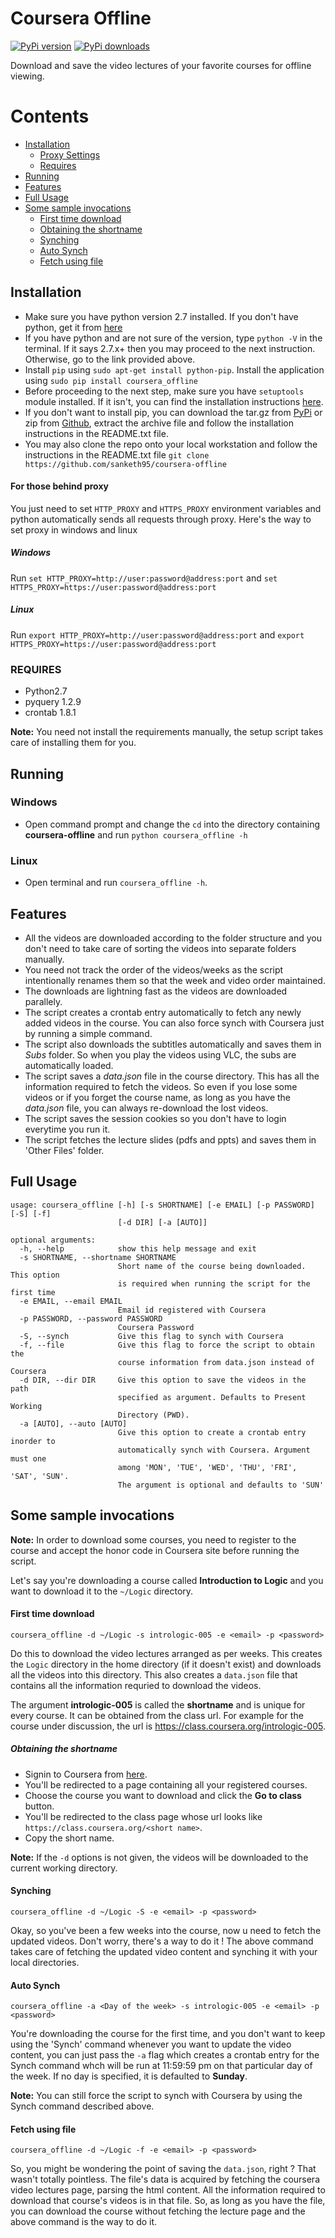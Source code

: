# Coursera Offline

[![PyPi version](https://pypip.in/v/coursera-offline/badge.png)](https://github.com/sanketh95/coursera-offline)
[![PyPi downloads](https://pypip.in/d/coursera-offline/badge.png)](https://github.com/sanketh95/coursera-offline)

Download and save the video lectures of your favorite courses for offline viewing.

# Contents

* [Installation](#installation)
  * [Proxy Settings](#for-those-behind-proxy)
  * [Requires](#requires)
* [Running](#running)
* [Features](#features)
* [Full Usage](#full-usage)
* [Some sample invocations](#some-sample-invocations)
  * [First time download](#first-time-download)
  * [Obtaining the shortname](#obtaining-the-shortname)
  * [Synching](#synching)
  * [Auto Synch](#auto-synch)
  * [Fetch using file](#fetch-using-file)

## <a name="installation"></a>Installation

* Make sure you have python version 2.7 installed. If you don't have python, get it from [here](https://www.python.org/download/releases/2.7/)
* If you have python and are not sure of the version, type `python -V` in the terminal. If it says 2.7.x+ then you may proceed to the next instruction. Otherwise, go to the link provided above.
* Install `pip` using `sudo apt-get install python-pip`. Install the application using `sudo pip install coursera_offline`
* Before proceeding to the next step, make sure you have `setuptools` module installed. If it isn't, you can find the installation instructions [here](https://pypi.python.org/pypi/setuptools#installation-instructions).
* If you don't want to install pip, you can download the tar.gz from [PyPi](https://pypi.python.org/packages/source/c/coursera_offline/coursera_offline-0.1.0.tar.gz) or zip from [Github](https://github.com/sanketh95/coursera-offline/archive/master.zip), extract the archive file and follow the installation instructions in the README.txt file.
* You may also clone the repo onto your local workstation and follow the instructions in the README.txt file
`git clone https://github.com/sanketh95/coursera-offline`

#### <a name="for-those-behind-proxy"></a>For those behind proxy

You just need to set `HTTP_PROXY` and `HTTPS_PROXY` environment variables and python automatically sends all requests through proxy.
Here's the way to set proxy in windows and linux 

##### Windows
Run `set HTTP_PROXY=http://user:password@address:port` and `set HTTPS_PROXY=https://user:password@address:port`

##### Linux
Run `export HTTP_PROXY=http://user:password@address:port` and `export HTTPS_PROXY=https://user:password@address:port`


### <a name="requires"></a>REQUIRES

* Python2.7
* pyquery 1.2.9
* crontab 1.8.1

**Note:** You need not install the requirements manually, the setup script takes care of installing them for you.

## <a name="running"></a>Running

### Windows
* Open command prompt and change the `cd` into the directory containing **coursera-offline** and run `python coursera_offline -h`

### Linux
* Open terminal and run `coursera_offline -h`.

## <a name="features"></a>Features

* All the videos are downloaded according to the folder structure and you don't need to take care of sorting the videos into separate folders manually.
* You need not track the order of the videos/weeks as the script intentionally renames them so that the week and video order maintained.
* The downloads are lightning fast as the videos are downloaded parallely.
* The script creates a crontab entry automatically to fetch any newly added videos in the course. You can also force synch with Coursera just by running a simple command.
* The script also downloads the subtitles automatically and saves them in *Subs* folder. So when you play the videos using VLC, the subs are automatically loaded.
* The script saves a *data.json* file in the course directory. This has all the information required to fetch the videos. So even if you lose some videos or if you forget the course name, as long as you have the *data.json* file, you can always re-download the lost videos.
* The script saves the session cookies so you don't have to login everytime you run it.
* The script fetches the lecture slides (pdfs and ppts) and saves them in 'Other Files' folder.


## <a name="full-usage"></a>Full Usage
```
usage: coursera_offline [-h] [-s SHORTNAME] [-e EMAIL] [-p PASSWORD] [-S] [-f]
                        [-d DIR] [-a [AUTO]]

optional arguments:
  -h, --help            show this help message and exit
  -s SHORTNAME, --shortname SHORTNAME
                        Short name of the course being downloaded. This option
                        is required when running the script for the first time
  -e EMAIL, --email EMAIL
                        Email id registered with Coursera
  -p PASSWORD, --password PASSWORD
                        Coursera Password
  -S, --synch           Give this flag to synch with Coursera
  -f, --file            Give this flag to force the script to obtain the
                        course information from data.json instead of Coursera
  -d DIR, --dir DIR     Give this option to save the videos in the path
                        specified as argument. Defaults to Present Working
                        Directory (PWD).
  -a [AUTO], --auto [AUTO]
                        Give this option to create a crontab entry inorder to
                        automatically synch with Coursera. Argument must one
                        among 'MON', 'TUE', 'WED', 'THU', 'FRI', 'SAT', 'SUN'.
                        The argument is optional and defaults to 'SUN'

```

## <a name="some-sample-invocations"></a>Some sample invocations

**Note:** In order to download some courses, you need to register to the course and accept the honor code in Coursera site before running the script.

Let's say you're downloading a course called **Introduction to Logic** and you want to download it to the `~/Logic`
 directory.


#### <a name="first-time-download"></a>First time download

```
coursera_offline -d ~/Logic -s intrologic-005 -e <email> -p <password>
```

Do this to download the video lectures arranged as per weeks. This creates the `Logic` directory in the home directory (if it doesn't exist) and downloads all the videos into this directory. This also creates a `data.json` file that contains all the information requried to download the videos.

The argument **intrologic-005** is called the **shortname** and is unique for every course. It can be obtained from the class url. For example for the course under discussion, the url is https://class.coursera.org/intrologic-005.


##### <a name="obtaining-the-shortname"></a>Obtaining the shortname

* Signin to Coursera from [here](https://accounts.coursera.org/signin).
* You'll be redirected to a page containing all your registered courses.
* Choose the course you want to download and click the **Go to class** button.
* You'll be redirected to the class page whose url looks like 
`https://class.coursera.org/<short name>`.
* Copy the short name.

**Note:** If the `-d` options is not given, the videos will be downloaded to the current working directory.


#### <a name="synching"></a>Synching

```
coursera_offline -d ~/Logic -S -e <email> -p <password>
```

Okay, so you've been a few weeks into the course, now u need to fetch the updated videos. Don't worry, there's a way to do it !
The above command takes care of fetching the updated video content and synching it with your local directories.


#### <a name="auto-synch"></a>Auto Synch

```
coursera_offline -a <Day of the week> -s intrologic-005 -e <email> -p <password>
```

You're downloading the course for the first time, and you don't want to keep using the 'Synch' command whenever you want to update the video content, you can just pass the `-a` flag which creates a crontab entry for the Synch command whch will be run at 11:59:59 pm on that particular day of the week. If no day is specified, it is defaulted to **Sunday**. 

**Note:** You can still force the script to synch with Coursera by using the Synch command described above.


#### <a name="fetch-using-file"></a>Fetch using file

```
coursera_offline -d ~/Logic -f -e <email> -p <password>
```
So, you might be wondering the point of saving the `data.json`, right ? That wasn't totally pointless. The file's data is acquired by fetching the coursera video lectures page, parsing the html content. All the information required to download that course's videos is in that file. So, as long as you have the file, you can download the course without fetching the lecture page and the above command is the way to do it.
